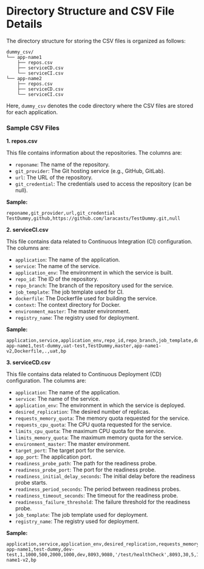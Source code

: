 # Directory Structure and CSV File Details

The directory structure for storing the CSV files is organized as follows:

```
dummy_csv/
└── app-name1
    ├── repos.csv
    ├── serviceCD.csv
    └── serviceCI.csv
└── app-name2
    ├── repos.csv
    ├── serviceCD.csv
    └── serviceCI.csv
```

Here, `dummy_csv` denotes the code directory where the CSV files are stored for each application.

### Sample CSV Files

**1. repos.csv**

This file contains information about the repositories. The columns are:

- `reponame`: The name of the repository.
- `git_provider`: The Git hosting service (e.g., GitHub, GitLab).
- `url`: The URL of the repository.
- `git_credential`: The credentials used to access the repository (can be null).

**Sample:**

```
reponame,git_provider,url,git_credential
TestDummy,github,https://github.com/laracasts/TestDummy.git,null
```

**2. serviceCI.csv**

This file contains data related to Continuous Integration (CI) configuration. The columns are:

- `application`: The name of the application.
- `service`: The name of the service.
- `application_env`: The environment in which the service is built.
- `repo_id`: The ID of the repository.
- `repo_branch`: The branch of the repository used for the service.
- `job_template`: The job template used for CI.
- `dockerfile`: The Dockerfile used for building the service.
- `context`: The context directory for Docker.
- `environment_master`: The master environment.
- `registry_name`: The registry used for deployment.

**Sample:**

```
application,service,application_env,repo_id,repo_branch,job_template,dockerfile,context,environment_master,registry_name
app-name1,test-dummy,uat-test,TestDummy,master,app-name1-v2,Dockerfile,.,uat,bp
```

**3. serviceCD.csv**

This file contains data related to Continuous Deployment (CD) configuration. The columns are:

- `application`: The name of the application.
- `service`: The name of the service.
- `application_env`: The environment in which the service is deployed.
- `desired_replication`: The desired number of replicas.
- `requests_memory_quota`: The memory quota requested for the service.
- `requests_cpu_quota`: The CPU quota requested for the service.
- `limits_cpu_quota`: The maximum CPU quota for the service.
- `limits_memory_quota`: The maximum memory quota for the service.
- `environment_master`: The master environment.
- `target_port`: The target port for the service.
- `app_port`: The application port.
- `readiness_probe_path`: The path for the readiness probe.
- `readiness_probe_port`: The port for the readiness probe.
- `readiness_initial_delay_seconds`: The initial delay before the readiness probe starts.
- `readiness_period_seconds`: The period between readiness probes.
- `readiness_timeout_seconds`: The timeout for the readiness probe.
- `readinesss_failure_threshold`: The failure threshold for the readiness probe.
- `job_template`: The job template used for deployment.
- `registry_name`: The registry used for deployment.

**Sample:**

```
application,service,application_env,desired_replication,requests_memory_quota,requests_cpu_quota,limits_cpu_quota,limits_memory_quota,environment_master,target_port,app_port,readiness_probe_path,readiness_probe_port,readiness_initial_delay_seconds,readiness_period_seconds,readiness_timeout_seconds,readinesss_failure_threshold,job_template,registry_name
app-name1,test-dummy,dev-test,1,1000,500,2000,1000,dev,8093,9080,'/test/healthCheck',8093,30,5,10,5,app-name1-v2,bp
```
